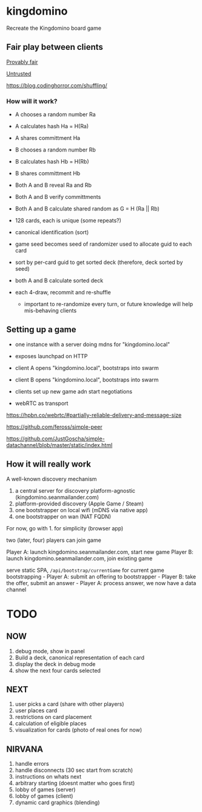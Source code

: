 # kingdomino

Recreate the Kingdomino board game

## Fair play between clients

[Provably fair](https://courses.csail.mit.edu/6.857/2019/project/2-Cen-Fang-Jaba.pdf)

[Untrusted](https://crypto.stackexchange.com/questions/767/how-to-fairly-select-a-random-number-for-a-game-without-trusting-a-third-party)

https://blog.codinghorror.com/shuffling/

### How will it work?

- A chooses a random number Ra
- A calculates hash Ha = H(Ra)
- A shares committment Ha
- B chooses a random number Rb
- B calculates hash Hb = H(Rb)
- B shares committment Hb
- Both A and B reveal Ra and Rb
- Both A and B verify committments
- Both A and B calculate shared random as G = H (Ra || Rb)

- 128 cards, each is unique (some repeats?)
- canonical identification (sort)
- game seed becomes seed of randomizer used to allocate guid to each card
- sort by per-card guid to get sorted deck (therefore, deck sorted by seed)

- both A and B calculate sorted deck

- each 4-draw, recommit and re-shuffle
  - important to re-randomize every turn, or future knowledge will help mis-behaving clients

## Setting up a game

- one instance with a server doing mdns for "kingdomino.local"
- exposes launchpad on HTTP
- client A opens "kingdomino.local", bootstraps into swarm
- client B opens "kingdomino.local", bootstraps into swarm
- clients set up new game adn start negotiations

- webRTC as transport

https://hpbn.co/webrtc/#partially-reliable-delivery-and-message-size

https://github.com/feross/simple-peer

https://github.com/JustGoscha/simple-datachannel/blob/master/static/index.html

## How it will really work

A well-known discovery mechanism

1.  a central server for discovery platform-agnostic (kingdomino.seanmailander.com)
2.  platform-provided discovery (Apple Game / Steam)
3.  one bootstrapper on local wifi (mDNS via native app)
4.  one bootstrapper on wan (NAT FQDN)

For now, go with 1. for simplicity (browser app)

two (later, four) players can join game

Player A: launch kingdomino.seanmailander.com, start new game
Player B: launch kingdomino.seanmailander.com, join existing game

serve static SPA, `/api/bootstrap/currentGame` for current game bootstrapping - Player A: submit an offering to bootstrapper - Player B: take the offer, submit an answer - Player A: process answer, we now have a data channel

# TODO

## NOW

1. debug mode, show in panel
1. Build a deck, canonical representation of each card
2. display the deck in debug mode
3. show the next four cards selected

## NEXT

1. user picks a card (share with other players)
2. user places card
3. restrictions on card placement
4. calculation of eligible places
5. visualization for cards (photo of real ones for now)

## NIRVANA

1. handle errors
2. handle disconnects (30 sec start from scratch)
3. instructions on whats next
4. arbitrary starting (doesnt matter who goes first)
5. lobby of games (server)
6. lobby of games (client)
7. dynamic card graphics (blending)